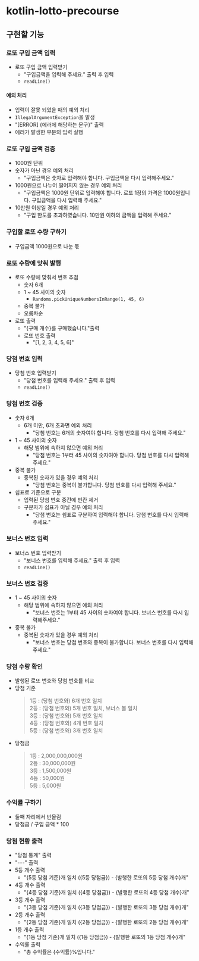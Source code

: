 # kotlin-lotto-precourse

## 구현할 기능

### 로또 구입 금액 입력

- 로또 구입 금액 입력받기
  - "구입금액을 입력해 주세요." 출력 후 입력
  - `readLine()`

#### 예외 처리

- 입력이 잘못 되었을 때의 예외 처리
- `IllegalArgumentException`을 발생
- "[ERROR] {에러에 해당하는 문구}" 출력
- 에러가 발생한 부분의 입력 실행

### 로또 구입 금액 검증

- 1000원 단위
- 숫자가 아닌 경우 예외 처리
  - "구입금액은 숫자로 입력해야 합니다. 구입금액을 다시 입력해주세요."
- 1000원으로 나누어 떨어지지 않는 경우 예외 처리
  - "구입금액은 1000원 단위로 입력해야 합니다. 로또 1장의 가격은 1000원입니다. 구입금액을 다시 입력해 주세요."
- 10만원 이상일 경우 예외 처리
  - "구입 한도를 초과하였습니다. 10만원 이하의 금액을 입력해 주세요."

### 구입할 로또 수량 구하기

- 구입금액 1000원으로 나눈 몫

### 로또 수량에 맞춰 발행

- 로또 수량에 맞춰서 번호 추첨
  - 숫자 6개
  - 1 ~ 45 사이의 숫자
    - `Randoms.pickUniqueNumbersInRange(1, 45, 6)`
  - 중복 불가
  - 오름차순
- 로또 출력
  - "{구매 개수}를 구매했습니다."출력
  - 로또 번호 출력
    - "[1, 2, 3, 4, 5, 6]"

### 당첨 번호 입력

- 당첨 번호 입력받기
  - "당첨 번호를 입력해 주세요." 출력 후 입력
  - `readLine()`

### 당첨 번호 검증

- 숫자 6개
  - 6개 미만, 6개 초과면 예외 처리
    - "당첨 번호는 6개의 숫자여야 합니다. 당첨 번호를 다시 입력해 주세요."
- 1 ~ 45 사이의 숫자
  - 해당 범위에 속하지 않으면 예외 처리
    - "당첨 번호는 1부터 45 사이의 숫자여야 합니다. 당첨 번호를 다시 입력해 주세요."
- 중복 불가
  - 중복된 숫자가 있을 경우 예외 처리
    - "당첨 번호는 중복이 불가합니다. 당첨 번호를 다시 입력해 주세요."
- 쉼표로 기준으로 구분
  - 입력된 당첨 번호 중간에 빈칸 제거
  - 구분자가 쉼표가 아닐 경우 예외 처리
    - "당첨 번호는 쉼표로 구분하여 입력해야 합니다. 당첨 번호를 다시 입력해 주세요."

### 보너스 번호 입력

- 보너스 번호 입력받기
  - "보너스 번호를 입력해 주세요." 출력 후 입력
  - `readLine()`

### 보너스 번호 검증

- 1 ~ 45 사이의 숫자
  - 해당 범위에 속하지 않으면 예외 처리
    - "보너스 번호는 1부터 45 사이의 숫자여야 합니다. 보너스 번호를 다시 입력해주세요."
- 중복 불가
  - 중복된 숫자가 있을 경우 예외 처리
    - "보너스 번호는 당첨 번호와 중복이 불가합니다. 보너스 번호를 다시 입력해 주세요."

### 당첨 수량 확인

- 발행된 로또 번호와 당첨 번호를 비교
- 당첨 기준
  > 1등 : (당첨 번호와) 6개 번호 일치  
  > 2등 : (당첨 번호와) 5개 번호 일치, 보너스 볼 일치  
  > 3등 : (당첨 번호와) 5개 번호 일치  
  > 4등 : (당첨 번호와) 4개 번호 일치  
  > 5등 : (당첨 번호와) 3개 번호 일치  
- 당첨금
  > 1등 : 2,000,000,000원  
  > 2등 : 30,000,000원    
  > 3등 : 1,500,000원  
  > 4등 : 50,000원    
  > 5등 : 5,000원  

### 수익률 구하기

- 둘째 자리에서 반올림
- 당첨금 / 구입 금액 * 100

### 당첨 현황 출력

- "당첨 통계" 출력
- "---" 출력
- 5등 개수 출력
  - "{5등 당첨 기준}개 일치 ({5등 당첨금}) - {발행한 로또의 5등 당첨 개수}개"
- 4등 개수 출력
  - "{4등 당첨 기준}개 일치 ({4등 당첨금}) - {발행한 로또의 4등 당첨 개수}개"
- 3등 개수 출력
  - "{3등 당첨 기준}개 일치 ({3등 당첨금}) - {발행한 로또의 3등 당첨 개수}개"
- 2등 개수 출력
  - "{2등 당첨 기준}개 일치 ({2등 당첨금}) - {발행한 로또의 2등 당첨 개수}개"
- 1등 개수 출력
  - "{1등 당첨 기준}개 일치 ({1등 당첨금}) - {발행한 로또의 1등 당첨 개수}개"
- 수익률 출력
  - "총 수익률은 {수익률}%입니다."
